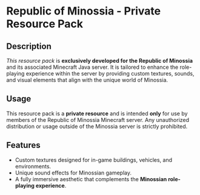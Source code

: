 # Republic of Minossia - **Private Resource Pack**

## Description

*This resource pack* is **exclusively developed for the Republic of Minossia** and its associated Minecraft Java server. It is tailored to enhance the role-playing experience within the server by providing custom textures, sounds, and visual elements that align with the unique world of Minossia.

## Usage

This resource pack is a **private resource** and is intended **only** for use by members of the Republic of Minossia Minecraft server. Any unauthorized distribution or usage outside of the Minossia server is strictly prohibited.

## Features

- Custom textures designed for in-game buildings, vehicles, and environments.
- Unique sound effects for Minossian gameplay.
- A fully immersive aesthetic that complements the **Minossian role-playing experience**.
